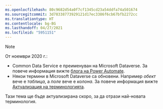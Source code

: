 ```yaml
---
ms.openlocfilehash: 80c9682d54a0f7cf1345cd23a54ddfa74a501674
ms.sourcegitcommit: 3d78338773929121d17ec3386f6cb67bfb2272cc
ms.translationtype: HT
ms.contentlocale: bg-BG
ms.lasthandoff: 04/27/2021
ms.locfileid: "5951151"
---
```

> [!NOTE]
> От ноември 2020 г.:
>
> - Common Data Service е преименуван на Microsoft Dataverse. За повече информация вижте [блога на Power Automate](https://aka.ms/PAuAppBlog).
> - Някои термини в Microsoft Dataverse са обновени. Например *обект* вече е *таблица*, а *поле* вече е *колона*. За повече информация вижте [Актуализация на терминологията](/powerapps/maker/data-platform/data-platform-intro).
>
> Тази тема ще бъде актуализирана скоро, за да отрази най-новата терминология.